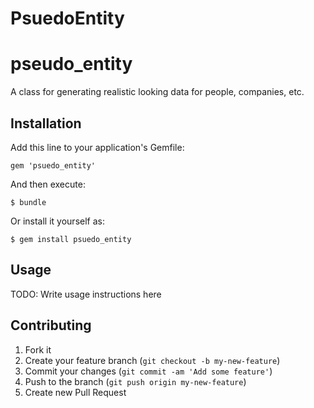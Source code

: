 # PsuedoEntity

pseudo_entity
=============

A class for generating realistic looking data for people, companies, etc.

## Installation

Add this line to your application's Gemfile:

    gem 'psuedo_entity'

And then execute:

    $ bundle

Or install it yourself as:

    $ gem install psuedo_entity

## Usage

TODO: Write usage instructions here

## Contributing

1. Fork it
2. Create your feature branch (`git checkout -b my-new-feature`)
3. Commit your changes (`git commit -am 'Add some feature'`)
4. Push to the branch (`git push origin my-new-feature`)
5. Create new Pull Request

